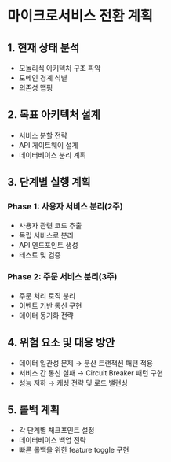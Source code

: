 # 마이크로서비스 전환 계획

## 1. 현재 상태 분석
- 모놀리식 아키텍처 구조 파악
- 도메인 경계 식별
- 의존성 맵핑
 
## 2. 목표 아키텍처 설계
- 서비스 분할 전략
- API 게이트웨이 설계
- 데이터베이스 분리 계획

## 3. 단계별 실행 계획

### Phase 1: 사용자 서비스 분리(2주)
- 사용자 관련 코드 추출
- 독립 서비스로 분리
- API 엔드포인트 생성
- 테스트 및 검증

### Phase 2: 주문 서비스 분리(3주)
- 주문 처리 로직 분리
- 이벤트 기반 통신 구현
- 데이터 동기화 전략

## 4. 위험 요소 및 대응 방안
- 데이터 일관성 문제 → 분산 트랜잭션 패턴 적용
- 서비스 간 통신 실패 → Circuit Breaker 패턴 구현
- 성능 저하 → 캐싱 전략 및 로드 밸런싱

## 5. 롤백 계획
- 각 단계별 체크포인트 설정
- 데이터베이스 백업 전략
- 빠른 롤백을 위한 feature toggle 구현
